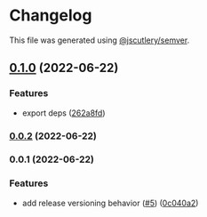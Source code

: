 # Changelog

This file was generated using [@jscutlery/semver](https://github.com/jscutlery/semver).

## [0.1.0](https://github.com/Samelogic/microsurveys/compare/react-microsurveys-0.0.2...react-microsurveys-0.1.0) (2022-06-22)


### Features

* export deps ([262a8fd](https://github.com/Samelogic/microsurveys/commit/262a8fd06240380ea5c70c94214bca344b1f128d))

### [0.0.2](https://github.com/Samelogic/microsurveys/compare/react-microsurveys-0.0.1...react-microsurveys-0.0.2) (2022-06-22)

### 0.0.1 (2022-06-22)


### Features

* add release versioning behavior ([#5](https://github.com/Samelogic/microsurveys/issues/5)) ([0c040a2](https://github.com/Samelogic/microsurveys/commit/0c040a28f3c88f03e3c2d48bf1cc5ca0d0145d9a))
